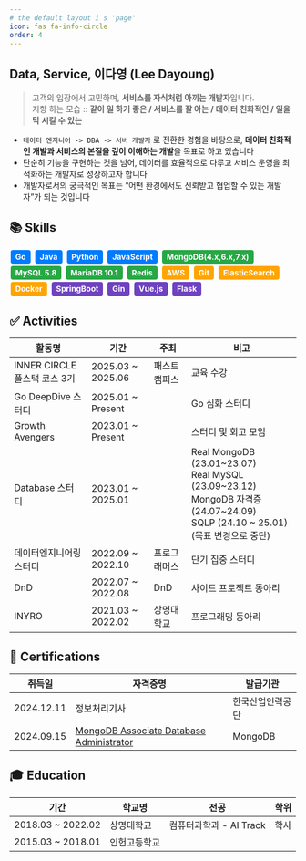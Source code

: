 ```yaml
---
# the default layout i s 'page'
icon: fas fa-info-circle
order: 4
---
```


## Data, Service, **이다영 (Lee Dayoung)**  
> 고객의 입장에서 고민하며, **서비스를 자식처럼 아끼는 개발자**입니다.   
> 지향 하는 모습 :: **같이 일 하기 좋은 / 서비스를 잘 아는 / 데이터 친화적인 / 일을 막 시킬 수 있는**

- `데이터 엔지니어 -> DBA -> 서버 개발자` 로 전환한 경험을 바탕으로, **데이터 친화적인 개발과 서비스의 본질을 깊이 이해하는 개발**을 목표로 하고 있습니다
- 단순히 기능을 구현하는 것을 넘어, 데이터를 효율적으로 다루고 서비스 운영을 최적화하는 개발자로 성장하고자 합니다
- 개발자로서의 궁극적인 목표는 “어떤 환경에서도 신뢰받고 협업할 수 있는 개발자”가 되는 것입니다

## 📚 Skills
<span style="display: inline-block; background-color: #007bff; color: white; border-radius: 0.25rem; padding: 0.3em 0.6em; font-size: 0.85rem; font-weight: bold; margin: 2px;">
Go
</span>
<span style="display: inline-block; background-color: #007bff; color: white; border-radius: 0.25rem; padding: 0.3em 0.6em; font-size: 0.85rem; font-weight: bold; margin: 2px;">
Java
</span>
<span style="display: inline-block; background-color: #007bff; color: white; border-radius: 0.25rem; padding: 0.3em 0.6em; font-size: 0.85rem; font-weight: bold; margin: 2px;">
Python
</span>
<span style="display: inline-block; background-color: #007bff; color: white; border-radius: 0.25rem; padding: 0.3em 0.6em; font-size: 0.85rem; font-weight: bold; margin: 2px;">
JavaScript
</span>

<span style="display: inline-block; background-color: #28a745; color: white; border-radius: 0.25rem; padding: 0.3em 0.6em; font-size: 0.85rem; font-weight: bold; margin: 2px;">
MongoDB(4.x,6.x,7.x)
</span>
<span style="display: inline-block; background-color: #28a745; color: white; border-radius: 0.25rem; padding: 0.3em 0.6em; font-size: 0.85rem; font-weight: bold; margin: 2px;">
MySQL 5.8
</span>
<span style="display: inline-block; background-color: #28a745; color: white; border-radius: 0.25rem; padding: 0.3em 0.6em; font-size: 0.85rem; font-weight: bold; margin: 2px;">
MariaDB 10.1
</span>
<span style="display: inline-block; background-color: #28a745; color: white; border-radius: 0.25rem; padding: 0.3em 0.6em; font-size: 0.85rem; font-weight: bold; margin: 2px;">
Redis
</span>

<span style="display: inline-block; background-color: orange; color: white; border-radius: 0.25rem; padding: 0.3em 0.6em; font-size: 0.85rem; font-weight: bold; margin: 2px;">
AWS
</span>
<span style="display: inline-block; background-color: orange; color: white; border-radius: 0.25rem; padding: 0.3em 0.6em; font-size: 0.85rem; font-weight: bold; margin: 2px;">
Git
</span>
<span style="display: inline-block; background-color: orange; color: white; border-radius: 0.25rem; padding: 0.3em 0.6em; font-size: 0.85rem; font-weight: bold; margin: 2px;">
ElasticSearch
</span>
<span style="display: inline-block; background-color: orange; color: white; border-radius: 0.25rem; padding: 0.3em 0.6em; font-size: 0.85rem; font-weight: bold; margin: 2px;">
Docker
</span>

<span style="display: inline-block; background-color: #6f42c1; color: white; border-radius: 0.25rem; padding: 0.3em 0.6em; font-size: 0.85rem; font-weight: bold; margin: 2px;">
SpringBoot
</span>
<span style="display: inline-block; background-color: #6f42c1; color: white; border-radius: 0.25rem; padding: 0.3em 0.6em; font-size: 0.85rem; font-weight: bold; margin: 2px;">
Gin
</span>
<span style="display: inline-block; background-color: #6f42c1; color: white; border-radius: 0.25rem; padding: 0.3em 0.6em; font-size: 0.85rem; font-weight: bold; margin: 2px;">
Vue.js
</span>
<span style="display: inline-block; background-color: #6f42c1; color: white; border-radius: 0.25rem; padding: 0.3em 0.6em; font-size: 0.85rem; font-weight: bold; margin: 2px;">
Flask
</span>


## ✅ Activities

| 활동명                          | 기간                      | 주최 | 비고                                                                 |
|-------------------------------|------------------------|-----|-----------------------------------------------------------------|
| INNER CIRCLE 풀스택 코스 3기 | 2025.03 ~ 2025.06 | 패스트캠퍼스  | 교육 수강  |
| Go DeepDive 스터디| 2025.01 ~ Present| | Go 심화 스터디|
| Growth Avengers| 2023.01 ~ Present| | 스터디 및 회고 모임|
| Database 스터디| 2023.01 ~ 2025.01| | Real MongoDB (23.01~23.07) <br> Real MySQL (23.09~23.12) <br> MongoDB 자격증 (24.07~24.09) <br> SQLP (24.10 ~ 25.01) (목표 변경으로 중단) |
| 데이터엔지니어링 스터디 | 2022.09 ~ 2022.10| 프로그래머스 | 단기 집중 스터디|
| DnD   | 2022.07 ~ 2022.08| DnD  | 사이드 프로젝트 동아리|
| INYRO | 2021.03 ~ 2022.02| 상명대학교   | 프로그래밍 동아리|

## 📄 Certifications

| 취득일         | 자격증명                  | 발급기관         |
|----------------|---------------------------|------------------|
| 2024.12.11        | 정보처리기사               | 한국산업인력공단  |
| 2024.09.15        | [MongoDB Associate Database Administrator](https://www.credly.com/badges/0eefd3b6-a1e5-4dbc-8903-269f4c1a72d6/public_url)         | MongoDB |


## 🎓 Education

| 기간             | 학교명                     | 전공              | 학위 |
|------------------|----------------------------|-------------------|------|
| 2018.03 ~ 2022.02 | 상명대학교     | 컴퓨터과학과 - AI Track         | 학사 |
| 2015.03 ~ 2018.01 | 인헌고등학교     |          |  |


